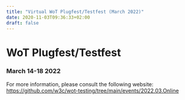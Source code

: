 ```yaml
---
title: "Virtual WoT Plugfest/Testfest (March 2022)"
date: 2020-11-03T09:36:33+02:00
draft: false
---
```


# WoT Plugfest/Testfest
### March 14-18 2022

For more information, please consult the following website:
https://github.com/w3c/wot-testing/tree/main/events/2022.03.Online
